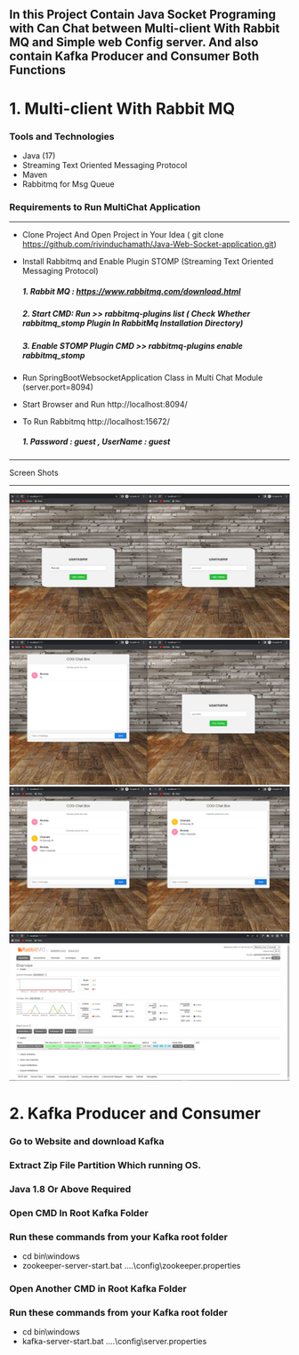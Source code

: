 ## In this Project Contain Java Socket Programing with Can Chat between Multi-client With Rabbit MQ and Simple web Config server. And also contain Kafka Producer and Consumer Both Functions

# 1. Multi-client With Rabbit MQ
### Tools and Technologies
* Java (17)
* Streaming Text Oriented Messaging Protocol
* Maven
* Rabbitmq for Msg Queue 

### Requirements to Run MultiChat Application
***
* Clone Project And Open Project in Your Idea ( git clone https://github.com/rivinduchamath/Java-Web-Socket-application.git) 
* Install Rabbitmq and Enable Plugin STOMP (Streaming Text Oriented Messaging Protocol)

   ##### 1. Rabbit MQ : https://www.rabbitmq.com/download.html
   ##### 2. Start CMD: Run >> rabbitmq-plugins list ( Check Whether rabbitmq_stomp Plugin In RabbitMq Installation Directory) 
   ##### 3. Enable STOMP Plugin CMD >> rabbitmq-plugins enable rabbitmq_stomp

* Run SpringBootWebsocketApplication Class in Multi Chat Module (server.port=8094)
* Start Browser and Run http://localhost:8094/

* To Run Rabbitmq http://localhost:15672/
  ##### 1. Password : guest  ,  UserName : guest
  ##### 
********
Screen Shots
***
<img src="multiclientSocket/src/main/resources/static/images/1.PNG">
<img src="multiclientSocket/src/main/resources/static/images/2.PNG">
<img src="multiclientSocket/src/main/resources/static/images/3.PNG">
<img src="multiclientSocket/src/main/resources/static/images/4.PNG">

# 2. Kafka Producer and Consumer 

### Go to Website and download Kafka
### Extract Zip File Partition Which running OS.
### Java 1.8 Or Above Required 
### Open CMD In Root Kafka Folder
### Run these commands from your Kafka root folder
* cd bin\windows
* zookeeper-server-start.bat ..\..\config\zookeeper.properties

### Open Another CMD in Root Kafka Folder
### Run these commands from your Kafka root folder
* cd bin\windows
* kafka-server-start.bat ..\..\config\server.properties








